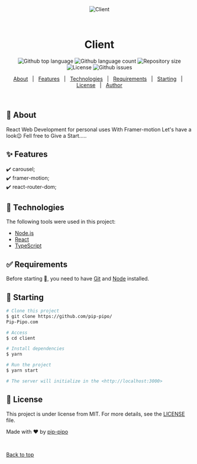 <div align="center" id="top"> 
  <img src="./.github/app.gif" alt="Client" />

&#xa0;

  <!-- <a href="https://client.netlify.app">Demo</a> -->
</div>

<h1 align="center">Client</h1>

<p align="center">
  <img alt="Github top language" src="https://img.shields.io/github/languages/top/pip-pipo/
Pip-Pipo.com?color=56BEB8">
<img alt="Github language count" src="https://img.shields.io/github/languages/count/pip-pipo/
Pip-Pipo.com?color=56BEB8">
<img alt="Repository size" src="https://img.shields.io/github/repo-size/pip-pipo/
Pip-Pipo.com?color=56BEB8">
<img alt="License" src="https://img.shields.io/github/license/pip-pipo/
Pip-Pipo.com?color=56BEB8">
 <img alt="Github issues" src="https://img.shields.io/github/issues/pip-pipo/
Pip-Pipo.com?color=56BEB8">

</p>

<!-- Status -->

<!-- <h4 align="center">
	🚧  Client 🚀 Under construction...  🚧
</h4>

<hr> -->

<p align="center">
  <a href="#dart-about">About</a> &#xa0; | &#xa0; 
  <a href="#sparkles-features">Features</a> &#xa0; | &#xa0;
  <a href="#rocket-technologies">Technologies</a> &#xa0; | &#xa0;
  <a href="#white_check_mark-requirements">Requirements</a> &#xa0; | &#xa0;
  <a href="#checkered_flag-starting">Starting</a> &#xa0; | &#xa0;
  <a href="#memo-license">License</a> &#xa0; | &#xa0;
  <a href="https://github.com/pip-pipo" target="_blank">Author</a>
</p>

<br>

## :dart: About

React Web Development for personal uses With Framer-motion Let's have a look😉
Fell free to Give a Start.....

## :sparkles: Features

:heavy_check_mark: carousel;\
:heavy_check_mark: framer-motion;\
:heavy_check_mark: react-router-dom;

## :rocket: Technologies

The following tools were used in this project:


- [Node.js](https://nodejs.org/en/)
- [React](https://pt-br.reactjs.org/)
- [TypeScript](https://www.typescriptlang.org/)

## :white_check_mark: Requirements

Before starting :checkered_flag:, you need to have [Git](https://git-scm.com) and [Node](https://nodejs.org/en/) installed.

## :checkered_flag: Starting

```bash
# Clone this project
$ git clone https://github.com/pip-pipo/
Pip-Pipo.com

# Access
$ cd client

# Install dependencies
$ yarn

# Run the project
$ yarn start

# The server will initialize in the <http://localhost:3000>
```

## :memo: License

This project is under license from MIT. For more details, see the [LICENSE](LICENSE.md) file.

Made with :heart: by <a href="https://github.com/pip-pipo" target="_blank">pip-pipo</a>

&#xa0;

<a href="#top">Back to top</a>
